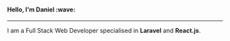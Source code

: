 <h4>Hello, I'm Daniel :wave:</h4>
<hr />
<p>I am a Full Stack Web Developer specialised in <b>Laravel</b> and <b>React.js</b>.</p>

